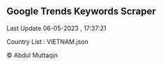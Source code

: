 

## Google Trends Keywords Scraper 
 
Last Update 06-05-2023 , 17:37:21

Country List :
VIETNAM.json



© Abdul Muttaqin 
